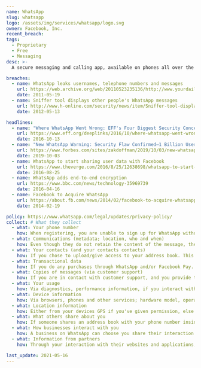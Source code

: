 ```yaml
---
name: WhatsApp
slug: whatsapp
logo: /assets/img/services/whatsapp/logo.svg
owner: Facebook, Inc.
recent_breach:
tags:
  - Proprietary
  - Free
  - Messaging
desc: >-
  A secure messaging and calling app, available on phones all over the world.

breaches:
  - name: WhatsApp leaks usernames, telephone numbers and messages
    url: https://web.archive.org/web/20110523235136/http://www.yourdailymac.net/2011/05/whatsapp-leaks-usernames-telephone-numbers-and-messages/
    date: 2011-05-19
  - name: Sniffer tool displays other people's WhatsApp messages
    url: http://www.h-online.com/security/news/item/Sniffer-tool-displays-other-people-s-WhatsApp-messages-1574382.html
    date: 2012-05-13

headlines:
  - name: "Where WhatsApp Went Wrong: EFF's Four Biggest Security Concerns"
    url: https://www.eff.org/deeplinks/2016/10/where-whatsapp-went-wrong-effs-four-biggest-security-concerns
    date: 2016-10-13
  - name: "New WhatsApp Warning: Security Flaw Confirmed—1 Billion Users Told Update Apps Now"
    url: https://www.forbes.com/sites/zakdoffman/2019/10/03/new-whatsapp-warning-security-flaw-confirmed1-billion-users-told-update-apps-now/
    date: 2019-10-03
  - name: WhatsApp to start sharing user data with Facebook
    url: https://www.theverge.com/2016/8/25/12638698/whatsapp-to-start-sharing-user-data-with-facebook#
    date: 2016-08-25
  - name: WhatsApp adds end-to-end encryption
    url: https://www.bbc.com/news/technology-35969739
    date: 2016-04-16
  - name: Facebook to Acquire WhatsApp
    url: https://about.fb.com/news/2014/02/facebook-to-acquire-whatsapp/
    date: 2014-02-19

policy: https://www.whatsapp.com/legal/updates/privacy-policy/
collect: # What they collect
  - what: Your phone number
    how: When registering, you are unable to sign up for WhatsApp without a phone number.
  - what: Communications (metadata; location, who and when)
    how: Even though they do not retain the content of the message, they collect location (even without permissions through IPs) and who and when the messages and/or calls take place.
  - what: Your contacts (and your contacts contacts)
    how: If you chose to upload/give access to your address book. This goes both ways, if one of your contacts chooses to do the same.
  - what: Transactional data
    how: If you do any purchases through WhatsApp and/or Facebook Pay.
  - what: Copies of messages (via customer support)
    how: If you are in contact with customer support, and you provide them with screenshots and "any other information you deem helpful"
  - what: Your usage
    how: Via diagnostics, performance information, if you interact with a business (when, how often and duration of interaction), log files, crashes, website visits, how often you message and/or call, status updates, group calling and messaging, payments, online-status and when you last updated your "about" section.
  - what: Device information
    how: Via browsers, phones and other services; hardware model, operating system, battery level, signal strength, app version, browser information, mobile network, connection information, language, time zone, IP address and device identifiers.
  - what: Location information
    how: Either from your devices GPS if you've given permission, else via your IP address and phone number.
  - what: What others share about you
    how: If someone shares an address book with your phone number inside, all metadata associated with that number will be collected, i.e. real name, address, birthday etc.
  - what: How businesses interact with you
    how: A business on WhatsApp can choose you share their interaction with you to WhatsApp.
  - what: Information from partners
    how: Through your interaction with their websites and applications, also from other Facebook products/companies.

last_update: 2021-05-16
---
```

